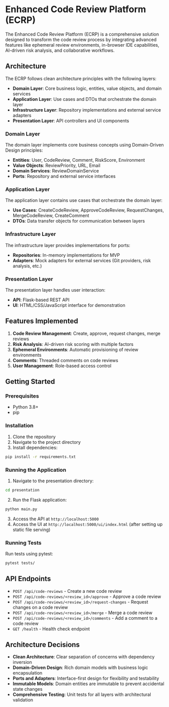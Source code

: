 # Enhanced Code Review Platform (ECRP)

The Enhanced Code Review Platform (ECRP) is a comprehensive solution designed to transform the code review process by integrating advanced features like ephemeral review environments, in-browser IDE capabilities, AI-driven risk analysis, and collaborative workflows.

## Architecture

The ECRP follows clean architecture principles with the following layers:

- **Domain Layer**: Core business logic, entities, value objects, and domain services
- **Application Layer**: Use cases and DTOs that orchestrate the domain layer
- **Infrastructure Layer**: Repository implementations and external service adapters
- **Presentation Layer**: API controllers and UI components

### Domain Layer

The domain layer implements core business concepts using Domain-Driven Design principles:

- **Entities**: User, CodeReview, Comment, RiskScore, Environment
- **Value Objects**: ReviewPriority, URL, Email
- **Domain Services**: ReviewDomainService
- **Ports**: Repository and external service interfaces

### Application Layer

The application layer contains use cases that orchestrate the domain layer:

- **Use Cases**: CreateCodeReview, ApproveCodeReview, RequestChanges, MergeCodeReview, CreateComment
- **DTOs**: Data transfer objects for communication between layers

### Infrastructure Layer

The infrastructure layer provides implementations for ports:

- **Repositories**: In-memory implementations for MVP
- **Adapters**: Mock adapters for external services (Git providers, risk analysis, etc.)

### Presentation Layer

The presentation layer handles user interaction:

- **API**: Flask-based REST API
- **UI**: HTML/CSS/JavaScript interface for demonstration

## Features Implemented

1. **Code Review Management**: Create, approve, request changes, merge reviews
2. **Risk Analysis**: AI-driven risk scoring with multiple factors
3. **Ephemeral Environments**: Automatic provisioning of review environments
4. **Comments**: Threaded comments on code reviews
5. **User Management**: Role-based access control

## Getting Started

### Prerequisites

- Python 3.8+
- pip

### Installation

1. Clone the repository
2. Navigate to the project directory
3. Install dependencies:

```bash
pip install -r requirements.txt
```

### Running the Application

1. Navigate to the presentation directory:

```bash
cd presentation
```

2. Run the Flask application:

```bash
python main.py
```

3. Access the API at `http://localhost:5000`
4. Access the UI at `http://localhost:5000/ui/index.html` (after setting up static file serving)

### Running Tests

Run tests using pytest:

```bash
pytest tests/
```

## API Endpoints

- `POST /api/code-reviews` - Create a new code review
- `POST /api/code-reviews/<review_id>/approve` - Approve a code review
- `POST /api/code-reviews/<review_id>/request-changes` - Request changes on a code review
- `POST /api/code-reviews/<review_id>/merge` - Merge a code review
- `POST /api/code-reviews/<review_id>/comments` - Add a comment to a code review
- `GET /health` - Health check endpoint

## Architecture Decisions

- **Clean Architecture**: Clear separation of concerns with dependency inversion
- **Domain-Driven Design**: Rich domain models with business logic encapsulation
- **Ports and Adapters**: Interface-first design for flexibility and testability
- **Immutable Models**: Domain entities are immutable to prevent accidental state changes
- **Comprehensive Testing**: Unit tests for all layers with architectural validation